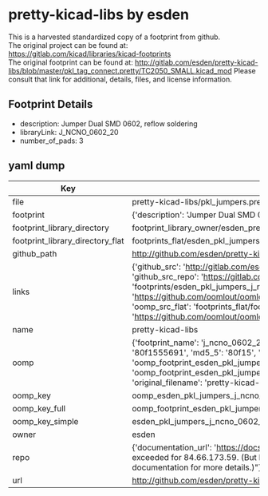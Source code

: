 # pretty-kicad-libs by esden  
This is a harvested standardized copy of a footprint from github.  
The original project can be found at:  
https://gitlab.com/kicad/libraries/kicad-footprints  
The original footprint can be found at:
http://gitlab.com/esden/pretty-kicad-libs/blob/master/pkl_tag_connect.pretty/TC2050_SMALL.kicad_mod
Please consult that link for additional, details, files, and license information.  
## Footprint Details
* description: Jumper Dual SMD 0602, reflow soldering  
* libraryLink: J_NCNO_0602_20  
* number_of_pads: 3  
## yaml dump  
| Key | Value |  
| --- | --- |  
| file | pretty-kicad-libs/pkl_jumpers.pretty/J_NCNO_0602_20.kicad_mod |  
| footprint | {'description': 'Jumper Dual SMD 0602, reflow soldering', 'libraryLink': 'J_NCNO_0602_20', 'number_of_pads': 3} |  
| footprint_library_directory | footprint_library_owner/esden_pretty-kicad-libs |  
| footprint_library_directory_flat | footprints_flat/esden_pkl_jumpers_j_ncno_0602_20/working |  
| github_path | http://github.com/esden/pretty-kicad-libs/blob/master/pkl_jumpers.pretty/J_NCNO_0602_20.kicad_mod |  
| links | {'github_src': 'http://gitlab.com/esden/pretty-kicad-libs/blob/master/pkl_tag_connect.pretty/TC2050_SMALL.kicad_mod', 'github_src_repo': 'https://gitlab.com/kicad/libraries/kicad-footprints', 'oomp_bot': 'footprints/esden_pkl_jumpers_j_ncno_0602_20/working', 'oomp_bot_github': 'https://github.com/oomlout/oomlout_oomp_footprint_bot/tree/main/footprints/esden_pkl_jumpers_j_ncno_0602_20/working', 'oomp_src_flat': 'footprints_flat/footprints_flat/esden_pkl_jumpers_j_ncno_0602_20/working', 'oomp_src_flat_github': 'https://github.com/oomlout/oomlout_oomp_footprint_src/tree/main/footprints_flat/esden_pkl_jumpers_j_ncno_0602_20/working'} |  
| name | pretty-kicad-libs |  
| oomp | {'footprint_name': 'j_ncno_0602_20', 'library_name': 'pkl_jumpers', 'md5': '80f15556913b1d1006b55360deebcf01', 'md5_10': '80f1555691', 'md5_5': '80f15', 'md5_6': '80f155', 'oomp_key': 'oomp_esden_pkl_jumpers_j_ncno_0602_20', 'oomp_key_extra': 'oomp_footprint_esden_pkl_jumpers_j_ncno_0602_20', 'oomp_key_full': 'oomp_footprint_esden_pkl_jumpers_j_ncno_0602_20_80f155', 'oomp_key_simple': 'esden_pkl_jumpers_j_ncno_0602_20', 'original_filename': 'pretty-kicad-libs/pkl_jumpers.pretty/J_NCNO_0602_20.kicad_mod', 'owner_name': 'esden'} |  
| oomp_key | oomp_esden_pkl_jumpers_j_ncno_0602_20 |  
| oomp_key_full | oomp_footprint_esden_pkl_jumpers_j_ncno_0602_20 |  
| oomp_key_simple | esden_pkl_jumpers_j_ncno_0602_20 |  
| owner | esden |  
| repo | {'documentation_url': 'https://docs.github.com/rest/overview/resources-in-the-rest-api#rate-limiting', 'message': "API rate limit exceeded for 84.66.173.59. (But here's the good news: Authenticated requests get a higher rate limit. Check out the documentation for more details.)"} |  
| url | http://github.com/esden/pretty-kicad-libs |  

